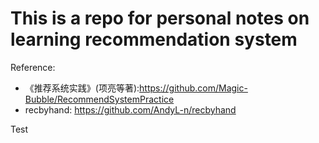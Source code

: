 # This is a repo for personal notes on learning recommendation system
Reference:
- 《推荐系统实践》(项亮等著):https://github.com/Magic-Bubble/RecommendSystemPractice
- recbyhand: https://github.com/AndyL-n/recbyhand

Test